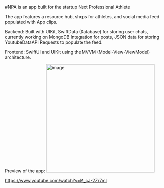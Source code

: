 #NPA is an app built for the startup Next Professional Athlete

The app features a resource hub, shops for athletes, and social media feed populated with App clips. 

Backend:
Built with UIKit, SwiftData (Database) for storing user chats, currently working on MongoDB Integration for posts,
JSON data for storing YoutubeDataAPI Requests to populate the feed. 

Frontend:
SwiftUI and UIKit using the MVVM (Model-View-ViewModel) architecture. 

Preview of the app: 
<img width="348" alt="image" src="https://github.com/user-attachments/assets/956b2c90-7868-49a5-a05f-a74f4e5f7e07">

https://www.youtube.com/watch?v=M_cJ-2Zr7mI
